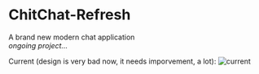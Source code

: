 # ChitChat-Refresh

A brand new modern chat application<br>
*ongoing project...*

Current (design is very bad now, it needs imporvement, a lot):
![current](https://user-images.githubusercontent.com/70335252/192306868-cfe43e39-926a-4f99-b0f9-a5175d7258e9.gif)
